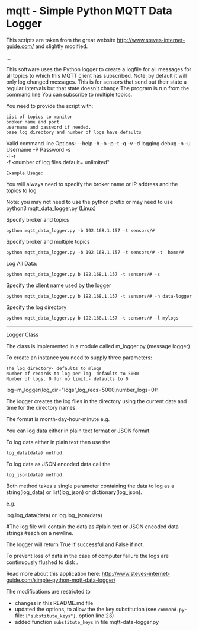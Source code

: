 # mqtt - Simple Python MQTT Data Logger

This scripts are taken from the great website <http://www.steves-internet-guide.com/> and slightly modified. 

...

This software uses the Python logger to create a logfile
for all messages for all topics to which this MQTT client
has subscribed.
Note: by default it will only log changed messages. This is for sensors 
that send out their state a regular intervals but that state doesn't change
The program is run from the command line
You can subscribe to multiple topics.




You need to provide the script with:

    List of topics to monitor
    broker name and port
    username and password if needed.
    base log directory and number of logs have defaults
Valid command line Options:
--help <help>
-h <broker> 
-b <broker> 
-p <port>
-t <topic> 
-q <QOS>
-v <verbose>
-d logging debug 
-n <Client ID or Name>
-u Username 
-P Password
-s <store all data>\
-l <log directory default= mlogs> 
-r <number of records default=100>\
-f <number of log files default= unlimited"

	Example Usage:

You will always need to specify the broker name or IP address 
and the topics to log

Note: you may not need to use the python prefix or may 
need to use python3 mqtt_data_logger.py (Linux)

Specify broker and topics 

    python mqtt_data_logger.py -b 192.168.1.157 -t sensors/#

Specify broker and multiple topics

    python mqtt_data_logger.py -b 192.168.1.157 -t sensors/# -t  home/#
	

Log All Data:

    python mqtt_data_logger.py b 192.168.1.157 -t sensors/# -s 

Specify the client name used by the logger

    python mqtt_data_logger.py b 192.168.1.157 -t sensors/# -n data-logger

Specify the log directory

    python mqtt_data_logger.py b 192.168.1.157 -t sensors/# -l mylogs
 
---------
Logger Class

The class is implemented in a module called m_logger.py (message logger).

To create an instance you need to supply three parameters:

    The log directory- defaults to mlogs
    Number of records to log per log- defaults to 5000
    Number of logs. 0 for no limit.- defaults to 0

log=m_logger(log_dir="logs",log_recs=5000,number_logs=0):

The logger creates the log files in the directory using the current date and time for the directory names.

The format is month-day-hour-minute e.g.


You can log data either in plain text format or JSON format.

To log data either in plain text then use the

    log_data(data) method.

To log data as JSON encoded data call the

    log_json(data) method.

Both method takes a single parameter containing the data to log as a 
string(log_data) or list(log_json) or dictionary(log_json).

e.g.

log.log_data(data) 
or
log.log_json(data)

#The log file will contain the data as 
#plain text or  JSON encoded data strings
#each on a newline.

The logger will return True if successful and False if not.

To prevent loss of data in the case of computer failure the logs are continuously flushed to disk .
 
 Read more about this application here:
http://www.steves-internet-guide.com/simple-python-mqtt-data-logger/

The modifications are restricted to 
- changes in this README.md file
- updated the options, to allow the the key substitution (see `command.py`-file: `["substitute_keys"]`. option line 23)
- added function `substitute_keys` in file mqtt-data-logger.py
